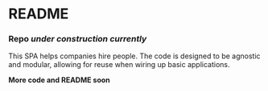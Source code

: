 # README

### Repo *under construction currently*

This SPA helps companies hire people. The code is designed to be agnostic and modular, allowing for reuse when wiring up basic applications.

**More code and README soon**


